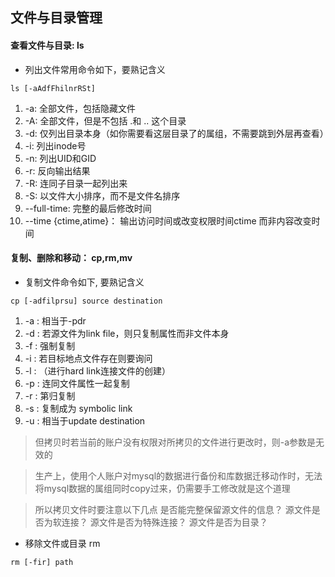 ## 文件与目录管理

#### 查看文件与目录: ls

* 列出文件常用命令如下，要熟记含义

```
ls [-aAdfFhilnrRSt]
```
1. -a:  全部文件，包括隐藏文件
2. -A:  全部文件，但是不包括 .和 .. 这个目录
3. -d: 仅列出目录本身（如你需要看这层目录了的属组，不需要跳到外层再查看）
4. -i: 列出inode号
5. -n: 列出UID和GID
6. -r: 反向输出结果
7. -R: 连同子目录一起列出来
8. -S: 以文件大小排序，而不是文件名排序 
9. --full-time: 完整的最后修改时间
10. --time {ctime,atime}： 输出访问时间或改变权限时间ctime 而非内容改变时间

#### 复制、删除和移动： cp,rm,mv

* 复制文件命令如下, 要熟记含义

```
cp [-adfilprsu] source destination
```

1. -a : 相当于-pdr
2. -d : 若源文件为link file，则只复制属性而非文件本身
3. -f : 强制复制
4. -i : 若目标地点文件存在则要询问
5. -l : （进行hard link连接文件的创建）
6. -p : 连同文件属性一起复制
7. -r : 第归复制
8. -s : 复制成为 symbolic link
9. -u : 相当于update destination

> 但拷贝时若当前的账户没有权限对所拷贝的文件进行更改时，则-a参数是无效的

> 生产上，使用个人账户对mysql的数据进行备份和库数据迁移动作时，无法将mysql数据的属组同时copy过来，仍需要手工修改就是这个道理


> 所以拷贝文件时要注意以下几点
> 是否能完整保留源文件的信息？
> 源文件是否为软连接？
> 源文件是否为特殊连接？
> 源文件是否为目录？


* 移除文件或目录 rm

```
rm [-fir] path
```
